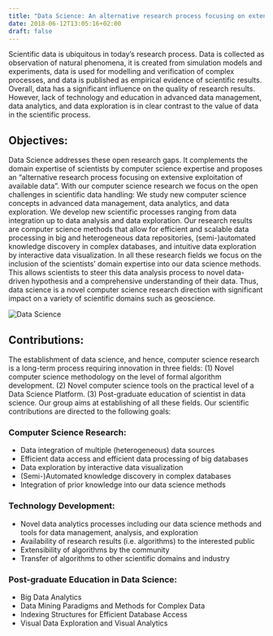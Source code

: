 ```yaml
---
title: "Data Science: An alternative research process focusing on extensive exploitation of available data"
date: 2018-06-12T13:05:16+02:00
draft: false
---
```

Scientific data is ubiquitous in today’s research process. Data is collected as observation of natural phenomena, it is created from simulation models and experiments, data is used for modelling and verification of complex processes, and data is published as empirical evidence of scientific results. Overall, data has a significant influence on the quality of research results. However, lack of technology and education in advanced data management, data analytics, and data exploration is in clear contrast to the value of data in the scientific process.

## Objectives:
Data Science addresses these open research gaps. It complements the domain expertise of scientists by computer science expertise and proposes an “alternative research process focusing on extensive exploitation of available data”. With our computer science research we focus on the open challenges in scientific data handling: We study new computer science concepts in advanced data management, data analytics, and data exploration. We develop new scientific processes ranging from data integration up to data analysis and data exploration. Our research results are computer science methods that allow for efficient and scalable data processing in big and heterogeneous data repositories, (semi-)automated knowledge discovery in complex databases, and intuitive data exploration by interactive data visualization. In all these research fields we focus on the inclusion of the scientists’ domain expertise into our data science methods. This allows scientists to steer this data analysis process to novel data-driven hypothesis and a comprehensive understanding of their data. Thus, data science is a novel computer science research direction with significant impact on a variety of scientific domains such as geoscience.

![Data Science](/static/images/data_science/data-science.png "Data Science") 

## Contributions:
The establishment of data science, and hence, computer science research is a long-term process requiring innovation in three fields: (1) Novel computer science methodology on the level of formal algorithm development. (2) Novel computer science tools on the practical level of a Data Science Platform. (3) Post-graduate education of scientist in data science. Our group aims at establishing of all these fields. Our scientific contributions are directed to the following goals:

### Computer Science Research:
- Data integration of multiple (heterogeneous) data sources
- Efficient data access and efficient data processing of big databases
- Data exploration by interactive data visualization 
- (Semi-)Automated knowledge discovery in complex databases
- Integration of prior knowledge into our data science methods

### Technology Development:
- Novel data analytics processes including our data science methods and tools
for data management, analysis, and exploration
- Availability of research results (i.e. algorithms) to the interested public
- Extensibility of algorithms by the community
- Transfer of algorithms to other scientific domains and industry

### Post-graduate Education in Data Science:
- Big Data Analytics
- Data Mining Paradigms and Methods for Complex Data
- Indexing Structures for Efficient Database Access
- Visual Data Exploration and Visual Analytics